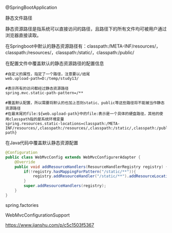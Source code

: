 @SpringBootApplication



静态文件路径

静态资源路径是指系统可以直接访问的路径，且路径下的所有文件均可被用户通过浏览器直接读取。

在Springboot中默认的静态资源路径有：classpath:/META-INF/resources/，classpath:/resources/，classpath:/static/，classpath:/public/

在配置文件中覆盖默认的静态资源路径的配置信息

```properties
#自定义的属性，指定了一个路径，注意要以/结尾
web.upload-path=D:/temp/study13/

#表示所有的访问都经过静态资源路径
spring.mvc.static-path-pattern=/**

#覆盖默认配置，所以需要将默认的也加上否则static、public等这些路径将不能被当作静态资源路径
#在最末尾的file:${web.upload-path}中的file:表示是一个具体的硬盘路径，其他的使用classpath指的是系统环境变量
spring.resources.static-locations=classpath:/META-INF/resources/,classpath:/resources/,classpath:/static/,classpath:/public/,file:${web.upload-path}
```

在Java代码中覆盖默认静态资源配置

```java
@Configuration
public class WebMvcConfig extends WebMvcConfigurerAdapter {
    @Override
    public void addResourceHandlers(ResourceHandlerRegistry registry) {
        if(!registry.hasMappingForPattern("/static/**")){
            registry.addResourceHandler("/static/**").addResourceLocations("classpath:/static/");
        }
        super.addResourceHandlers(registry);
    }
}
```



spring.factories



WebMvcConfigurationSupport

https://www.jianshu.com/p/c5c1503f5367
